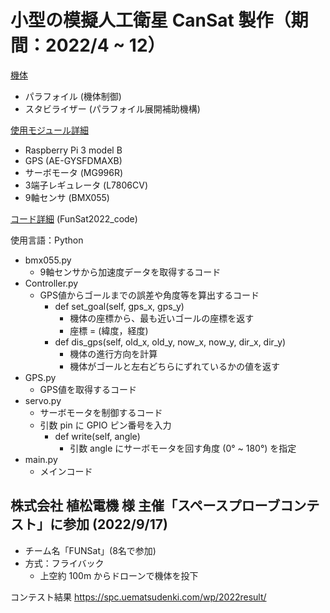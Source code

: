 # 小型の模擬人工衛星 CanSat 製作（期間：2022/4 ~ 12）

<ins>機体</ins>
+ パラフォイル (機体制御)
+ スタビライザー (パラフォイル展開補助機構)

<ins>使用モジュール詳細</ins>
+ Raspberry Pi 3 model B
+ GPS (AE-GYSFDMAXB)
+ サーボモータ (MG996R)
+ 3端子レギュレータ (L7806CV)
+ 9軸センサ (BMX055)

<ins>コード詳細</ins> (FunSat2022_code)

使用言語：Python
+ bmx055.py
  + 9軸センサから加速度データを取得するコード
+ Controller.py
  + GPS値からゴールまでの誤差や角度等を算出するコード
    + def set_goal(self, gps_x, gps_y)
      + 機体の座標から、最も近いゴールの座標を返す
      + 座標 = (緯度，経度)
    + def dis_gps(self, old_x, old_y, now_x, now_y, dir_x, dir_y)
      + 機体の進行方向を計算
      + 機体がゴールと左右どちらにずれているかの値を返す
+ GPS.py
  + GPS値を取得するコード
+ servo.py
  + サーボモータを制御するコード
  + 引数 pin に GPIO ピン番号を入力
    + def write(self, angle)
      + 引数 angle にサーボモータを回す角度 (0° ~ 180°) を指定
+ main.py
  + メインコード

## 株式会社 植松電機 様 主催「スペースプローブコンテスト」に参加 (2022/9/17)

+ チーム名「FUNSat」(8名で参加)
+ 方式：フライバック
  + 上空約 100m からドローンで機体を投下

コンテスト結果 https://spc.uematsudenki.com/wp/2022result/
